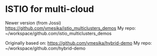 # ISTIO for multi-cloud

Newer version (from Jossi)
https://github.com/ymesika/istio_multiclusters_demos
My repo: ~/workspace/github.com/istio_multiclusters_demos

Originally based on: https://github.com/ymesika/hybrid-demo
My repo: ~/workspace/github.com/hybrid-demo

